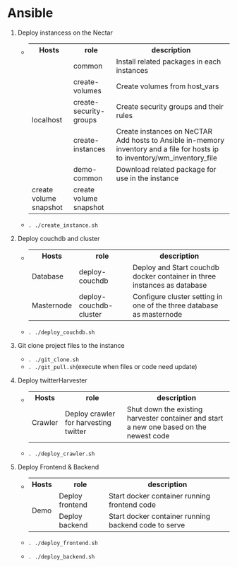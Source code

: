# Ansible

1. Deploy instancess on the Nectar
   - <table>
       <tr>
           <th>Hosts</th>
           <th>role</th>
           <th>description</th>
       </tr>
       <tr>
           <td rowspan="5">localhost</td>
           <td>common</td>
           <td>Install related packages in each instances</td>
       </tr>
       <tr>
           <td>create-volumes</td>
           <td>Create volumes from host_vars</td>
       </tr>
       <tr>
           <td>create-security-groups</td>
           <td>Create security groups and their rules</td>
       </tr>
       <tr>
           <td>create-instances</td>
           <td>Create instances on NeCTAR<br>Add hosts to Ansible in-memory inventory and a file for hosts ip to inventory/wm_inventory_file</td>
       </tr>
       <tr>
           <td>demo-common</td>
           <td>Download related package for use in the instance</td>
       </tr>
       <tr>
           <td>create volume snapshot</td>
           <td>create volume snapshot</td>
       </tr>
       </table>
   - `. ./create_instance.sh`
2. Deploy couchdb and cluster
   - <table>
      <tr>
          <th>Hosts</th>
          <th>role</th>
          <th>description</th>
      </tr>
      <tr>
          <td rowspan="1">Database</td>
          <td>deploy-couchdb</td>
          <td>Deploy and Start couchdb docker container in three instances as database</td>
      </tr>
      <tr>
          <td>Masternode</td>
          <td>deploy-couchdb-cluster</td>
          <td>Configure cluster setting in one of the three database as masternode</td>
      </tr>
      </table>
   - `. ./deploy_couchdb.sh`
3. Git clone project files to the instance
   - `. ./git_clone.sh`
   - `. ./git_pull.sh`(execute when files or code need update)
4. Deploy twitterHarvester

   - <table>
      <tr>
          <th>Hosts</th>
          <th>role</th>
          <th>description</th>
      </tr>
      <tr>
        <td rowspan="1"> Crawler</td>
        <td>Deploy crawler for harvesting twitter</td>
        <td>Shut down the existing harvester container and start a new one based on the newest code</td>
      </tr>
      
      </table>

   - `. ./deploy_crawler.sh`

5. Deploy Frontend & Backend

   - <table>
       <tr>
           <th>Hosts</th>
           <th>role</th>
           <th>description</th>
       </tr>
       <tr>
           <td rowspan="2"> Demo</td>
           <td>Deploy frontend</td>
           <td>Start docker container running frontend code</td>
       </tr>
       <tr>
           <td>Deploy backend</td>
           <td>Start docker container running backend code to serve</td>
       </tr>
       
       </table>

   - `. ./deploy_frontend.sh`
   - `. ./deploy_backend.sh`
